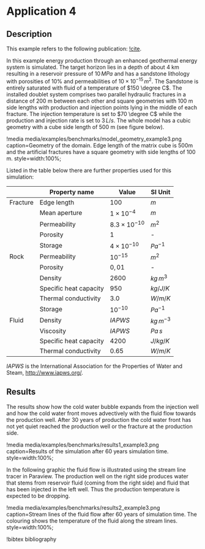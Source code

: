 # Application 4

## Description

This example refers to the following publication: [!cite](watanabe2017).

In this example energy production through an enhanced geothermal energy system is simulated. The target horizon lies in a depth of about 4 km resulting in a reservoir pressure of $10 \, MPa$ and has a sandstone lithology with porosities of 10% and permeabilities of $10 \times 10^{-15} \,m^2$. The Sandstone is entirely saturated with fluid of a temperature of $150 \degree C$. The installed doublet system comprises two parallel hydraulic fractures in a distance of 200 m between each other and square geometries with 100 m side lengths with production and injection points lying in the middle of each fracture. The injection temperature is set to $70 \degree C$ while the production and injection rate is set to $3 \, L/s$. The whole model has a cubic geometry with a cube side length of 500 m (see figure below).

!media media/examples/benchmarks/model_geometry_example3.png
       caption=Geometry of the domain. Edge length of the matrix cube is 500m and the artificial fractures have a square geometry with side lengths of 100 m.
       style=width:100%;

Listed in the table below there are further properties used for this simulation:

|             | Property name         | Value                |SI Unit        |
|-------------|-----------------------|----------------------|---------------|
|Fracture     | Edge length           | $100$                | $m$           |
|             | Mean aperture         | $1 \times 10^{-4}$   | $m$           |
|             | Permeability          | $8.3 \times 10^{-10}$| $m^2$         |
|             | Porosity              | $1$                  | -             |
|             | Storage               | $4 \times 10^{-10}$  | $Pa^{-1}$     |
|Rock         | Permeability          | $10^{-15}$           | $m^2$         |
|             | Porosity              | $0,01$               | -             |
|             | Density               | $2600$               | $kg \, m^{3}$ |
|             | Specific heat capacity| $950$                | $kg/J/K$      |
|             | Thermal conductivity  | $3.0$                | $W/m/K$       |
|             | Storage               | $10^{-10}$           | $Pa^{-1}$     |
|Fluid        | Density               | $IAPWS$              | $kg \, m^{-3}$|
|             | Viscosity             | $IAPWS$              | $Pa \, s$     |
|             | Specific heat capacity| $4200$               | $J/kg/K$      |
|             | Thermal conductivity  | $0.65$               | $W/m/K$       |

$IAPWS$ is the International Association for the Properties of Water and Steam, http://www.iapws.org/.

## Results

The results show how the cold water bubble expands from the injection well and how the cold water front moves advectively with the fluid flow towards the production well. After 30 years of production the cold water front has not yet quiet reached the production well or the fracture at the production side.

!media media/examples/benchmarks/results1_example3.png
       caption=Results of the simulation after 60 years simulation time.
       style=width:100%;

In the following graphic the fluid flow is illustrated using the stream line tracer in Paraview. The production well on the right side produces water that stems from reservoir fluid (coming from the right side) and fluid that has been injected in the left well. Thus the production temperature is expected to be dropping.

!media media/examples/benchmarks/results2_example3.png
       caption=Stream lines of the fluid flow after 60 years of simulation time. The colouring shows the temperature of the fluid along the stream lines.
       style=width:100%;

!bibtex bibliography

